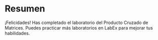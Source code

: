 # Resumen

¡Felicidades! Has completado el laboratorio del Producto Cruzado de Matrices. Puedes practicar más laboratorios en LabEx para mejorar tus habilidades.
